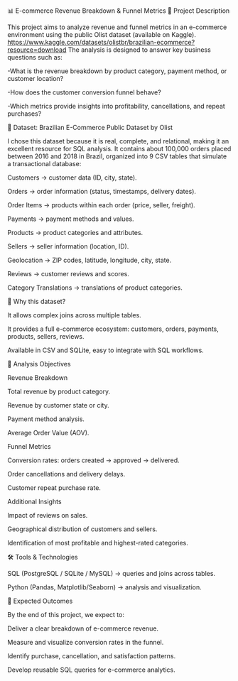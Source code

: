 📊 E-commerce Revenue Breakdown & Funnel Metrics
📌 Project Description

This project aims to analyze revenue and funnel metrics in an e-commerce environment using the public Olist dataset (available on Kaggle).
https://www.kaggle.com/datasets/olistbr/brazilian-ecommerce?resource=download
The analysis is designed to answer key business questions such as:

-What is the revenue breakdown by product category, payment method, or customer location?

-How does the customer conversion funnel behave?

-Which metrics provide insights into profitability, cancellations, and repeat purchases?

📂 Dataset: Brazilian E-Commerce Public Dataset by Olist

I chose this dataset because it is real, complete, and relational, making it an excellent resource for SQL analysis. It contains about 100,000 orders placed between 2016 and 2018 in Brazil, organized into 9 CSV tables that simulate a transactional database:

Customers → customer data (ID, city, state).

Orders → order information (status, timestamps, delivery dates).

Order Items → products within each order (price, seller, freight).

Payments → payment methods and values.

Products → product categories and attributes.

Sellers → seller information (location, ID).

Geolocation → ZIP codes, latitude, longitude, city, state.

Reviews → customer reviews and scores.

Category Translations → translations of product categories.

📌 Why this dataset?

It allows complex joins across multiple tables.

It provides a full e-commerce ecosystem: customers, orders, payments, products, sellers, reviews.

Available in CSV and SQLite, easy to integrate with SQL workflows.

🎯 Analysis Objectives

Revenue Breakdown

Total revenue by product category.

Revenue by customer state or city.

Payment method analysis.

Average Order Value (AOV).

Funnel Metrics

Conversion rates: orders created → approved → delivered.

Order cancellations and delivery delays.

Customer repeat purchase rate.

Additional Insights

Impact of reviews on sales.

Geographical distribution of customers and sellers.

Identification of most profitable and highest-rated categories.

🛠️ Tools & Technologies

SQL (PostgreSQL / SQLite / MySQL) → queries and joins across tables.

Python (Pandas, Matplotlib/Seaborn) → analysis and visualization.


🚀 Expected Outcomes

By the end of this project, we expect to:

Deliver a clear breakdown of e-commerce revenue.

Measure and visualize conversion rates in the funnel.

Identify purchase, cancellation, and satisfaction patterns.

Develop reusable SQL queries for e-commerce analytics.
